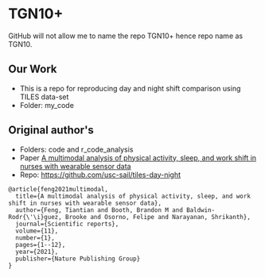# TGN10+ 
GitHub will not allow me to name the repo TGN10+ hence repo name as TGN10.

## Our Work
- This is a repo for reproducing day and night shift comparison using TILES data-set
- Folder: my_code

## Original author's
- Folders: code and r_code_analysis
- Paper [A multimodal analysis of physical activity, sleep, and work shift in nurses with wearable sensor data](https://www.nature.com/articles/s41598-021-87029-w?proof=t%25C2%25A0)
- Repo: https://github.com/usc-sail/tiles-day-night
  
```
@article{feng2021multimodal,
  title={A multimodal analysis of physical activity, sleep, and work shift in nurses with wearable sensor data},
  author={Feng, Tiantian and Booth, Brandon M and Baldwin-Rodr{\'\i}guez, Brooke and Osorno, Felipe and Narayanan, Shrikanth},
  journal={Scientific reports},
  volume={11},
  number={1},
  pages={1--12},
  year={2021},
  publisher={Nature Publishing Group}
}
```
